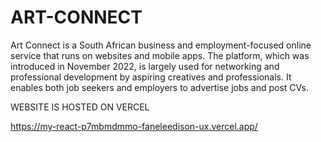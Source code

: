 # ART-CONNECT
Art Connect is a South African business and employment-focused online service that runs on websites and mobile apps. The platform, which was introduced in November 2022, is largely used for networking and professional development by aspiring creatives and professionals. It enables both job seekers and employers to advertise jobs and post CVs. 


WEBSITE IS HOSTED ON VERCEL


https://my-react-p7mbmdmmo-faneleedison-ux.vercel.app/
